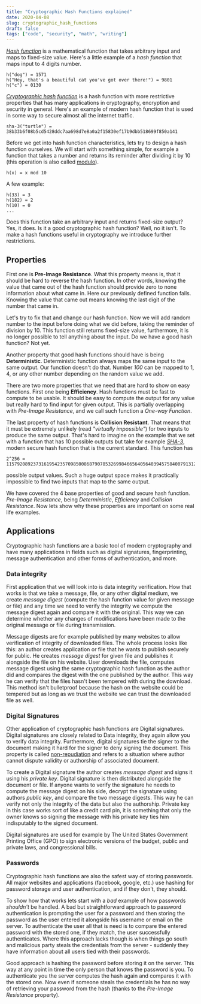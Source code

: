 ```yaml
---
title: "Cryptographic Hash Functions explained"
date: 2020-04-08
slug: cryptographic_hash_functions
draft: false
tags: ["code", "security", "math", "writing"]
---
```


[_Hash function_](https://en.wikipedia.org/wiki/Hash_function) is a mathematical function that takes arbitrary input
and maps to fixed-size value. Here's a little example of a _hash function_ that maps input to 4 digits number.

```
h("dog") = 1571
h("Hey, that's a beautiful cat you've got over there!") = 9801
h("c") = 0130
```

[_Cryptographic hash function_](https://en.wikipedia.org/wiki/Cryptographic_hash_function) is a hash function
with more restrictive properties that has many applications in cryptography, encryption and security in general.
Here's an example of modern hash function that is used in some way to secure almost all the internet traffic.

```
sha-3("turtle") = 38b33b6f08b5cd5428ddc7aa698d7e8a0a2f15830ef17b9dbb518699f850a141
```

Before we get into hash function characteristics, lets try to design a hash function ourselves.
We will start with something simple, for example a function that takes a number and returns its reminder
after dividing it by 10 (this operation is also called [modulo](https://en.wikipedia.org/wiki/Modulo_operation)).

```
h(x) = x mod 10
```

A few example:

```
h(33) = 3
h(182) = 2
h(10) = 0
...
```

Does this function take an arbitrary input and returns fixed-size output? Yes, it does.
Is it a good cryptographic hash function? Well, no it isn't. To make a hash functions useful in cryptography
we introduce further restrictions.

## Properties

First one is **Pre-Image Resistance**. What this property means is, that it should be hard
to reverse the hash function. In other words, knowing the value that came out of the hash function
should provide zero to none information about what came in. Here our previously defined function
fails. Knowing the value that came out means knowing the last digit of the number that came in.

Let's try to fix that and change our hash function. Now we will add random number to the
input before doing what we did before, taking the reminder of division by 10. This
function still returns fixed-size value, furthermore, it is no longer possible to tell
anything about the input. Do we have a good hash function? Not yet.

Another property that good hash functions should have is being **Deterministic**.
Deterministic function always maps the same input to the same output. Our function
doesn't do that. Number _100_ can be mapped to 1, 4, or any other number depending on
the random value we add.

There are two more properties that we need that are hard to show on easy functions.
First one being **Efficiency**. Hash functions must be fast to compute to be usable.
It should be easy to compute the output for any value but really hard to find input for given output.
This is partially overlapping with _Pre-Image Resistance_, and we call such function a _One-way Function_.

The last property of hash functions is **Collision Resistant**. That means that it must be
extremely unlikely (read _"virtually impossible"_) for two inputs to produce the same output.
That's hard to imagine on the example that we set with a function that has 10 possible outputs
but take for example [_SHA-3_](https://en.wikipedia.org/wiki/SHA-3), modern secure hash function
that is the current standard. This function has

```
2^256 = 115792089237316195423570985008687907853269984665640564039457584007913129639936
```

possible output values. Such a huge output space makes it practically impossible to find two
inputs that map to the same output.

We have covered the 4 base properties of good and secure hash function. _Pre-Image Resistance_, being _Deterministic_,
_Efficiency_ and _Collision Resistance_. Now lets show why these properties are important on some real life
examples.

## Applications

Cryptographic hash functions are a basic tool of modern cryptography and have many applications in
fields such as digital signatures, fingerprinting, message authentication and other forms of authentication,
and more.

### Data integrity

First application that we will look into is data integrity verification. How that works is that we take a
message, file, or any other digital medium, we create _message digest_ (compute the hash function value
for given message or file) and any time we need to verify the integrity we compute the message digest again
and compare it with the original. This way we can determine whether any changes of modifications have been made
to the original message or file during transmission.

Message digests are for example published by many websites to allow verification of integrity of downloaded files.
The whole process looks like this: an author creates application or file that he wants to publish securely for public.
He creates _message digest_ for given file and publishes it alongside the file on his website. User downloads the file,
computes message digest using the same cryptographic hash function as the author did and compares the digest with
the one published by the author. This way he can verify that the files hasn't been tempered with during the download.
This method isn't bulletproof because the hash on the website could be tempered but as long as we trust the website
we can trust the downloaded file as well.

### Digital Signatures

Other application of cryptographic hash functions are Digital signatures. Digital signatures are closely
related to Data integrity, they again allow you to verify data integrity. Furthermore, digital signatures
tie the signer to the document making it hard for the signer to deny signing the document. This property
is called [non-repudiation](https://en.wikipedia.org/wiki/Non-repudiation) and refers to a situation
where author cannot dispute validity or authorship of associated document.

To create a Digital signature the author creates _message digest_ and signs it using his _private key_.
Digital signature is then distributed alongside the document or file. If anyone wants to verify
the signature he needs to compute the message digest on his side, decrypt the signature using authors _public key_,
and compare the two message digests. This way he can verify not only the integrity of the data but also
the authorship. Private key in this case works sort of like a credit card pin, it is something
that only the owner knows so signing the message with his private key ties him indisputably to the
signed document.

Digital signatures are used for example by The United States Government Printing Office (GPO) to sign
electronic versions of the budget, public and private laws, and congressional bills.

### Passwords

Cryptographic hash functions are also the safest way of storing passwords. All major websites and applications
(facebook, google, etc.) use hashing for password storage and user authentication, and if they don't, they should.

To show how that works lets start with a _bad_ example of how passwords _shouldn't_ be handled.
A bad but straightforward approach to password authentication is prompting the user for a password
and then storing the password as the user entered it alongside his username or email on the server.
To authenticate the user all that is need is to compare the entered password with the stored one,
if they match, the user successfully authenticates.
Where this approach lacks though is when things go south and malicious party steals the credentials
from the server - suddenly they have information about all users tied with their passwords.

Good approach is hashing the password before storing it on the server. This way at any point in time the
only person that knows the password is you. To authenticate you the server computes the hash again
and compares it with the stored one. Now even if someone steals the credentials he has no way of retrieving
your password from the hash (thanks to the _Pre-Image Resistance_ property).
